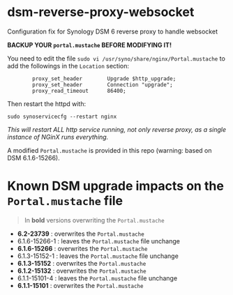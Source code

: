 # dsm-reverse-proxy-websocket
Configuration fix for Synology DSM 6 reverse proxy to handle websocket

**BACKUP YOUR `portal.mustache` BEFORE MODIFYING IT!**

You need to edit the file `sudo vi /usr/syno/share/nginx/Portal.mustache` to add the followings in the `Location` section:

```
        proxy_set_header        Upgrade $http_upgrade;
        proxy_set_header        Connection "upgrade";
        proxy_read_timeout      86400;
```

Then restart the httpd with: 
```
sudo synoservicecfg --restart nginx
```

*This will restart ALL http service running, not only reverse proxy, as a single instance of NGinX runs everything.*


A modified `Portal.mustache` is provided in this repo (warning: based on DSM 6.1.6-15266).

# Known DSM upgrade impacts on the `Portal.mustache` file

> In **bold** versions overwriting the `Portal.mustache`

- **6.2-23739** : overwrites the `Portal.mustache`
- 6.1.6-15266-1 : leaves the `Portal.mustache` file unchange
- **6.1.6-15266** : overwrites the `Portal.mustache`
- 6.1.3-15152-1 : leaves the `Portal.mustache` file unchange
- **6.1.3-15152** : overwrites the `Portal.mustache`
- **6.1.2-15132** : overwrites the `Portal.mustache`
- 6.1.1-15101-4 : leaves the `Portal.mustache` file unchange
- **6.1.1-15101** : overwrites the `Portal.mustache`

